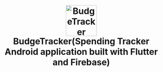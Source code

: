 <h1 align="center">
  <img src="https://cdn-icons-png.flaticon.com/512/781/781831.png" alt="BudgeTracker" width="100">
  <br>BudgeTracker(Spending Tracker Android application built with Flutter and Firebase)<br>
</h1>
